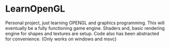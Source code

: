 # LearnOpenGL
Personal project, just learning OPENGL and graphics programming. This will eventually be a fully functioning game engine.
Shaders and, basic rendering engine for shapes and textures are setup. Code also has been abstracted for convenience.
(Only works on windows and msvc) 
